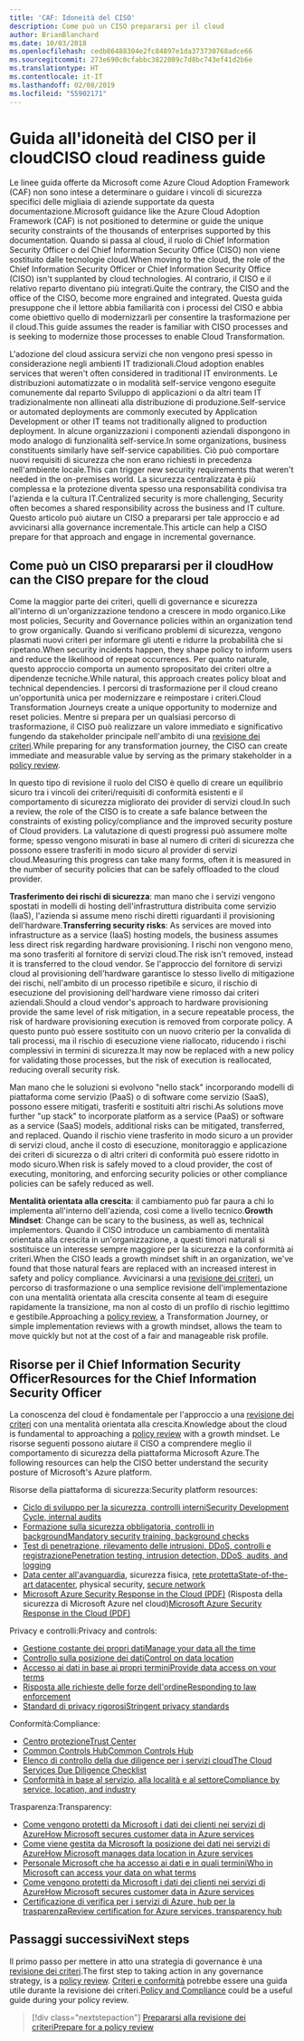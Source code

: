 ```yaml
---
title: 'CAF: Idoneità del CISO'
description: Come può un CISO prepararsi per il cloud
author: BrianBlanchard
ms.date: 10/03/2018
ms.openlocfilehash: cedb86488304e2fc84897e1da373730768adce66
ms.sourcegitcommit: 273e690c0cfabbc3822089c7d8bc743ef41d2b6e
ms.translationtype: HT
ms.contentlocale: it-IT
ms.lasthandoff: 02/08/2019
ms.locfileid: "55902171"
---
```

# <a name="ciso-cloud-readiness-guide"></a><span data-ttu-id="0d3a6-103">Guida all'idoneità del CISO per il cloud</span><span class="sxs-lookup"><span data-stu-id="0d3a6-103">CISO cloud readiness guide</span></span>

<span data-ttu-id="0d3a6-104">Le linee guida offerte da Microsoft come Azure Cloud Adoption Framework (CAF) non sono intese a determinare o guidare i vincoli di sicurezza specifici delle migliaia di aziende supportate da questa documentazione.</span><span class="sxs-lookup"><span data-stu-id="0d3a6-104">Microsoft guidance like the Azure Cloud Adoption Framework (CAF) is not positioned to determine or guide the unique security constraints of the thousands of enterprises supported by this documentation.</span></span> <span data-ttu-id="0d3a6-105">Quando si passa al cloud, il ruolo di Chief Information Security Officer o del Chief Information Security Office (CISO) non viene sostituito dalle tecnologie cloud.</span><span class="sxs-lookup"><span data-stu-id="0d3a6-105">When moving to the cloud, the role of the Chief Information Security Officer or Chief Information Security Office (CISO) isn't supplanted by cloud technologies.</span></span> <span data-ttu-id="0d3a6-106">Al contrario, il CISO e il relativo reparto diventano più integrati.</span><span class="sxs-lookup"><span data-stu-id="0d3a6-106">Quite the contrary, the CISO and the office of the CISO, become more engrained and integrated.</span></span> <span data-ttu-id="0d3a6-107">Questa guida presuppone che il lettore abbia familiarità con i processi del CISO e abbia come obiettivo quello di modernizzarli per consentire la trasformazione per il cloud.</span><span class="sxs-lookup"><span data-stu-id="0d3a6-107">This guide assumes the reader is familiar with CISO processes and is seeking to modernize those processes to enable Cloud Transformation.</span></span>

<span data-ttu-id="0d3a6-108">L'adozione del cloud assicura servizi che non vengono presi spesso in considerazione negli ambienti IT tradizionali.</span><span class="sxs-lookup"><span data-stu-id="0d3a6-108">Cloud adoption enables services that weren't often considered in traditional IT environments.</span></span> <span data-ttu-id="0d3a6-109">Le distribuzioni automatizzate o in modalità self-service vengono eseguite comunemente dal reparto Sviluppo di applicazioni o da altri team IT tradizionalmente non allineati alla distribuzione di produzione.</span><span class="sxs-lookup"><span data-stu-id="0d3a6-109">Self-service or automated deployments are commonly executed by Application Development or other IT teams not traditionally aligned to production deployment.</span></span> <span data-ttu-id="0d3a6-110">In alcune organizzazioni i componenti aziendali dispongono in modo analogo di funzionalità self-service.</span><span class="sxs-lookup"><span data-stu-id="0d3a6-110">In some organizations, business constituents similarly have self-service capabilities.</span></span> <span data-ttu-id="0d3a6-111">Ciò può comportare nuovi requisiti di sicurezza che non erano richiesti in precedenza nell'ambiente locale.</span><span class="sxs-lookup"><span data-stu-id="0d3a6-111">This can trigger new security requirements that weren't needed in the on-premises world.</span></span> <span data-ttu-id="0d3a6-112">La sicurezza centralizzata è più complessa e la protezione diventa spesso una responsabilità condivisa tra l'azienda e la cultura IT.</span><span class="sxs-lookup"><span data-stu-id="0d3a6-112">Centralized security is more challenging, Security often becomes a shared responsibility across the business and IT culture.</span></span> <span data-ttu-id="0d3a6-113">Questo articolo può aiutare un CISO a prepararsi per tale approccio e ad avvicinarsi alla governance incrementale.</span><span class="sxs-lookup"><span data-stu-id="0d3a6-113">This article can help a CISO prepare for that approach and engage in incremental governance.</span></span>

## <a name="how-can-the-ciso-prepare-for-the-cloud"></a><span data-ttu-id="0d3a6-114">Come può un CISO prepararsi per il cloud</span><span class="sxs-lookup"><span data-stu-id="0d3a6-114">How can the CISO prepare for the cloud</span></span>

<span data-ttu-id="0d3a6-115">Come la maggior parte dei criteri, quelli di governance e sicurezza all'interno di un'organizzazione tendono a crescere in modo organico.</span><span class="sxs-lookup"><span data-stu-id="0d3a6-115">Like most policies, Security and Governance policies within an organization tend to grow organically.</span></span> <span data-ttu-id="0d3a6-116">Quando si verificano problemi di sicurezza, vengono plasmati nuovi criteri per informare gli utenti e ridurre la probabilità che si ripetano.</span><span class="sxs-lookup"><span data-stu-id="0d3a6-116">When security incidents happen, they shape policy to inform users and reduce the likelihood of repeat occurrences.</span></span> <span data-ttu-id="0d3a6-117">Per quanto naturale, questo approccio comporta un aumento spropositato dei criteri oltre a dipendenze tecniche.</span><span class="sxs-lookup"><span data-stu-id="0d3a6-117">While natural, this approach creates policy bloat and technical dependencies.</span></span> <span data-ttu-id="0d3a6-118">I percorsi di trasformazione per il cloud creano un'opportunità unica per modernizzare e reimpostare i criteri.</span><span class="sxs-lookup"><span data-stu-id="0d3a6-118">Cloud Transformation Journeys create a unique opportunity to modernize and reset policies.</span></span> <span data-ttu-id="0d3a6-119">Mentre si prepara per un qualsiasi percorso di trasformazione, il CISO può realizzare un valore immediato e significativo fungendo da stakeholder principale nell'ambito di una [revisione dei criteri](./what-is-a-cloud-policy-review.md).</span><span class="sxs-lookup"><span data-stu-id="0d3a6-119">While preparing for any transformation journey, the CISO can create immediate and measurable value by serving as the primary stakeholder in a [policy review](./what-is-a-cloud-policy-review.md).</span></span>

<span data-ttu-id="0d3a6-120">In questo tipo di revisione il ruolo del CISO è quello di creare un equilibrio sicuro tra i vincoli dei criteri/requisiti di conformità esistenti e il comportamento di sicurezza migliorato dei provider di servizi cloud.</span><span class="sxs-lookup"><span data-stu-id="0d3a6-120">In such a review, the role of the CISO is to create a safe balance between the constraints of existing policy/compliance and the improved security posture of Cloud providers.</span></span> <span data-ttu-id="0d3a6-121">La valutazione di questi progressi può assumere molte forme; spesso vengono misurati in base al numero di criteri di sicurezza che possono essere trasferiti in modo sicuro al provider di servizi cloud.</span><span class="sxs-lookup"><span data-stu-id="0d3a6-121">Measuring this progress can take many forms, often it is measured in the number of security policies that can be safely offloaded to the cloud provider.</span></span>

<span data-ttu-id="0d3a6-122">**Trasferimento dei rischi di sicurezza**: man mano che i servizi vengono spostati in modelli di hosting dell'infrastruttura distribuita come servizio (IaaS), l'azienda si assume meno rischi diretti riguardanti il provisioning dell'hardware.</span><span class="sxs-lookup"><span data-stu-id="0d3a6-122">**Transferring security risks**: As services are moved into infrastructure as a service (IaaS) hosting models, the business assumes less direct risk regarding hardware provisioning.</span></span> <span data-ttu-id="0d3a6-123">I rischi non vengono meno, ma sono trasferiti al fornitore di servizi cloud.</span><span class="sxs-lookup"><span data-stu-id="0d3a6-123">The risk isn't removed, instead it is transferred to the cloud vendor.</span></span> <span data-ttu-id="0d3a6-124">Se l'approccio del fornitore di servizi cloud al provisioning dell'hardware garantisce lo stesso livello di mitigazione dei rischi, nell'ambito di un processo ripetibile e sicuro, il rischio di esecuzione del provisioning dell'hardware viene rimosso dai criteri aziendali.</span><span class="sxs-lookup"><span data-stu-id="0d3a6-124">Should a cloud vendor's approach to hardware provisioning provide the same level of risk mitigation, in a secure repeatable process, the risk of hardware provisioning execution is removed from corporate policy.</span></span> <span data-ttu-id="0d3a6-125">A questo punto può essere sostituito con un nuovo criterio per la convalida di tali processi, ma il rischio di esecuzione viene riallocato, riducendo i rischi complessivi in termini di sicurezza.</span><span class="sxs-lookup"><span data-stu-id="0d3a6-125">It may now be replaced with a new policy for validating those processes, but the risk of execution is reallocated, reducing overall security risk.</span></span>

<span data-ttu-id="0d3a6-126">Man mano che le soluzioni si evolvono "nello stack" incorporando modelli di piattaforma come servizio (PaaS) o di software come servizio (SaaS), possono essere mitigati, trasferiti e sostituiti altri rischi.</span><span class="sxs-lookup"><span data-stu-id="0d3a6-126">As solutions move further "up stack" to incorporate platform as a service (PaaS) or software as a service (SaaS) models, additional risks can be mitigated, transferred, and replaced.</span></span> <span data-ttu-id="0d3a6-127">Quando il rischio viene trasferito in modo sicuro a un provider di servizi cloud, anche il costo di esecuzione, monitoraggio e applicazione dei criteri di sicurezza o di altri criteri di conformità può essere ridotto in modo sicuro.</span><span class="sxs-lookup"><span data-stu-id="0d3a6-127">When risk is safely moved to a cloud provider, the cost of executing, monitoring, and enforcing security policies or other compliance policies can be safely reduced as well.</span></span>

<span data-ttu-id="0d3a6-128">**Mentalità orientata alla crescita**: il cambiamento può far paura a chi lo implementa all'interno dell'azienda, così come a livello tecnico.</span><span class="sxs-lookup"><span data-stu-id="0d3a6-128">**Growth Mindset**: Change can be scary to the business, as well as, technical implementors.</span></span> <span data-ttu-id="0d3a6-129">Quando il CISO introduce un cambiamento di mentalità orientata alla crescita in un'organizzazione, a questi timori naturali si sostituisce un interesse sempre maggiore per la sicurezza e la conformità ai criteri.</span><span class="sxs-lookup"><span data-stu-id="0d3a6-129">When the CISO leads a growth mindset shift in an organization, we've found that those natural fears are replaced with an increased interest in safety and policy compliance.</span></span> <span data-ttu-id="0d3a6-130">Avvicinarsi a una [revisione dei criteri](./what-is-a-cloud-policy-review.md), un percorso di trasformazione o una semplice revisione dell'implementazione con una mentalità orientata alla crescita consente al team di eseguire rapidamente la transizione, ma non al costo di un profilo di rischio legittimo e gestibile.</span><span class="sxs-lookup"><span data-stu-id="0d3a6-130">Approaching a [policy review](./what-is-a-cloud-policy-review.md), a Transformation Journey, or simple implementation reviews with a growth mindset, allows the team to move quickly but not at the cost of a fair and manageable risk profile.</span></span>

## <a name="resources-for-the-chief-information-security-officer"></a><span data-ttu-id="0d3a6-131">Risorse per il Chief Information Security Officer</span><span class="sxs-lookup"><span data-stu-id="0d3a6-131">Resources for the Chief Information Security Officer</span></span>

<span data-ttu-id="0d3a6-132">La conoscenza del cloud è fondamentale per l'approccio a una [revisione dei criteri](./what-is-a-cloud-policy-review.md) con una mentalità orientata alla crescita.</span><span class="sxs-lookup"><span data-stu-id="0d3a6-132">Knowledge about the cloud is fundamental to approaching a [policy review](./what-is-a-cloud-policy-review.md) with a growth mindset.</span></span> <span data-ttu-id="0d3a6-133">Le risorse seguenti possono aiutare il CISO a comprendere meglio il comportamento di sicurezza della piattaforma Microsoft Azure.</span><span class="sxs-lookup"><span data-stu-id="0d3a6-133">The following resources can help the CISO better understand the security posture of Microsoft's Azure platform.</span></span>

<span data-ttu-id="0d3a6-134">Risorse della piattaforma di sicurezza:</span><span class="sxs-lookup"><span data-stu-id="0d3a6-134">Security platform resources:</span></span>

* [<span data-ttu-id="0d3a6-135">Ciclo di sviluppo per la sicurezza, controlli interni</span><span class="sxs-lookup"><span data-stu-id="0d3a6-135">Security Development Cycle, internal audits</span></span>](https://www.microsoft.com/sdl/)
* [<span data-ttu-id="0d3a6-136">Formazione sulla sicurezza obbligatoria, controlli in background</span><span class="sxs-lookup"><span data-stu-id="0d3a6-136">Mandatory security training, background checks</span></span>](https://downloads.cloudsecurityalliance.org/star/self-assessment/StandardResponsetoRequestforInformationWindowsAzureSecurityPrivacy.docx)
* [<span data-ttu-id="0d3a6-137">Test di penetrazione, rilevamento delle intrusioni, DDoS, controlli e registrazione</span><span class="sxs-lookup"><span data-stu-id="0d3a6-137">Penetration testing, intrusion detection, DDoS, audits, and logging</span></span>](https://www.microsoft.com/trustcenter/Security/AuditingAndLogging)
* <span data-ttu-id="0d3a6-138">[Data center all'avanguardia](https://www.microsoft.com/cloud-platform/global-datacenters), sicurezza fisica, [rete protetta](/azure/security/security-network-overview)</span><span class="sxs-lookup"><span data-stu-id="0d3a6-138">[State-of-the-art datacenter](https://www.microsoft.com/cloud-platform/global-datacenters), physical security, [secure network](/azure/security/security-network-overview)</span></span>
* <span data-ttu-id="0d3a6-139">[Microsoft Azure Security Response in the Cloud (PDF)](http://aka.ms/SecurityResponsePaper) (Risposta della sicurezza di Microsoft Azure nel cloud)</span><span class="sxs-lookup"><span data-stu-id="0d3a6-139">[Microsoft Azure Security Response in the Cloud (PDF)](http://aka.ms/SecurityResponsePaper)</span></span>

<span data-ttu-id="0d3a6-140">Privacy e controlli:</span><span class="sxs-lookup"><span data-stu-id="0d3a6-140">Privacy and controls:</span></span>

* [<span data-ttu-id="0d3a6-141">Gestione costante dei propri dati</span><span class="sxs-lookup"><span data-stu-id="0d3a6-141">Manage your data all the time</span></span>](https://www.microsoft.com/trustcenter/Privacy/You-own-your-data)
* [<span data-ttu-id="0d3a6-142">Controllo sulla posizione dei dati</span><span class="sxs-lookup"><span data-stu-id="0d3a6-142">Control on data location</span></span>](https://www.microsoft.com/trustcenter/Privacy/Where-your-data-is-located)
* [<span data-ttu-id="0d3a6-143">Accesso ai dati in base ai propri termini</span><span class="sxs-lookup"><span data-stu-id="0d3a6-143">Provide data access on your terms</span></span>](https://www.microsoft.com/trustcenter/Privacy/Who-can-access-your-data-and-on-what-terms)
* [<span data-ttu-id="0d3a6-144">Risposta alle richieste delle forze dell'ordine</span><span class="sxs-lookup"><span data-stu-id="0d3a6-144">Responding to law enforcement</span></span>](https://www.microsoft.com/trustcenter/Privacy/Responding-to-govt-agency-requests-for-customer-data)
* [<span data-ttu-id="0d3a6-145">Standard di privacy rigorosi</span><span class="sxs-lookup"><span data-stu-id="0d3a6-145">Stringent privacy standards</span></span>](https://www.microsoft.com/TrustCenter/Privacy/We-set-and-adhere-to-stringent-standards)

<span data-ttu-id="0d3a6-146">Conformità:</span><span class="sxs-lookup"><span data-stu-id="0d3a6-146">Compliance:</span></span>

* [<span data-ttu-id="0d3a6-147">Centro protezione</span><span class="sxs-lookup"><span data-stu-id="0d3a6-147">Trust Center</span></span>](https://www.microsoft.com/trustcenter/default.aspx)
* [<span data-ttu-id="0d3a6-148">Common Controls Hub</span><span class="sxs-lookup"><span data-stu-id="0d3a6-148">Common Controls Hub</span></span>](https://www.microsoft.com/trustcenter/Common-Controls-Hub)
* [<span data-ttu-id="0d3a6-149">Elenco di controllo della due diligence per i servizi cloud</span><span class="sxs-lookup"><span data-stu-id="0d3a6-149">The Cloud Services Due Diligence Checklist</span></span>](https://www.microsoft.com/trustcenter/Compliance/Due-Diligence-Checklist)
* [<span data-ttu-id="0d3a6-150">Conformità in base al servizio, alla località e al settore</span><span class="sxs-lookup"><span data-stu-id="0d3a6-150">Compliance by service, location, and industry</span></span>](https://www.microsoft.com/trustcenter/Compliance/default.aspx)

<span data-ttu-id="0d3a6-151">Trasparenza:</span><span class="sxs-lookup"><span data-stu-id="0d3a6-151">Transparency:</span></span>

* [<span data-ttu-id="0d3a6-152">Come vengono protetti da Microsoft i dati dei clienti nei servizi di Azure</span><span class="sxs-lookup"><span data-stu-id="0d3a6-152">How Microsoft secures customer data in Azure services</span></span>](https://www.microsoft.com/trustcenter/Transparency/default.aspx)
* [<span data-ttu-id="0d3a6-153">Come viene gestita da Microsoft la posizione dei dati nei servizi di Azure</span><span class="sxs-lookup"><span data-stu-id="0d3a6-153">How Microsoft manages data location in Azure services</span></span>](http://azuredatacentermap.azurewebsites.net/)
* [<span data-ttu-id="0d3a6-154">Personale Microsoft che ha accesso ai dati e in quali termini</span><span class="sxs-lookup"><span data-stu-id="0d3a6-154">Who in Microsoft can access your data on what terms</span></span>](https://www.microsoft.com/trustcenter/Privacy/Who-can-access-your-data-and-on-what-terms)
* [<span data-ttu-id="0d3a6-155">Come vengono protetti da Microsoft i dati dei clienti nei servizi di Azure</span><span class="sxs-lookup"><span data-stu-id="0d3a6-155">How Microsoft secures customer data in Azure services</span></span>](https://www.microsoft.com/trustcenter/Transparency/default.aspx)
* [<span data-ttu-id="0d3a6-156">Certificazione di verifica per i servizi di Azure, hub per la trasparenza</span><span class="sxs-lookup"><span data-stu-id="0d3a6-156">Review certification for Azure services, transparency hub</span></span>](https://www.microsoft.com/trustcenter/Compliance/default.aspx)

## <a name="next-steps"></a><span data-ttu-id="0d3a6-157">Passaggi successivi</span><span class="sxs-lookup"><span data-stu-id="0d3a6-157">Next steps</span></span>

<span data-ttu-id="0d3a6-158">Il primo passo per mettere in atto una strategia di governance è una [revisione dei criteri](./what-is-a-cloud-policy-review.md).</span><span class="sxs-lookup"><span data-stu-id="0d3a6-158">The first step to taking action in any governance strategy, is a [policy review](./what-is-a-cloud-policy-review.md).</span></span> <span data-ttu-id="0d3a6-159">[Criteri e conformità](./overview.md) potrebbe essere una guida utile durante la revisione dei criteri.</span><span class="sxs-lookup"><span data-stu-id="0d3a6-159">[Policy and Compliance](./overview.md) could be a useful guide during your policy review.</span></span>

> [!div class="nextstepaction"]
> [<span data-ttu-id="0d3a6-160">Prepararsi alla revisione dei criteri</span><span class="sxs-lookup"><span data-stu-id="0d3a6-160">Prepare for a policy review</span></span>](./what-is-a-cloud-policy-review.md)